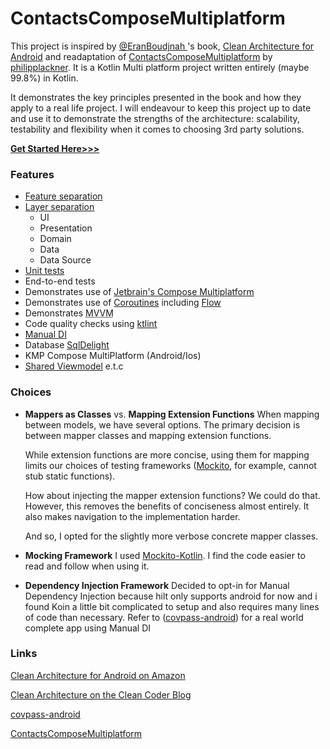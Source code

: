# ContactsComposeMultiplatform

This project is inspired by [@EranBoudjnah ](https://github.com/EranBoudjnah)'s book, [Clean Architecture for Android](https://amzn.to/43cUuhb) and readaptation of [ContactsComposeMultiplatform](https://github.com/philipplackner/ContactsComposeMultiplatform) by [philipplackner](https://github.com/philipplackner). It is a Kotlin Multi platform project written entirely (maybe 99.8%) in Kotlin.

It demonstrates the key principles presented in the book and how they apply to a real life project.
I will endeavour to keep this project up to date and use it to demonstrate the strengths of the
architecture: scalability, testability and flexibility when it comes to choosing 3rd party
solutions.

**[Get Started Here>>>](https://github.com/teewhydope/ContactsComposeMultiplatform/tree/main/common/src)**

### Features

- [Feature separation](https://github.com/teewhydope/ContactsComposeMultiplatform/tree/main/common/src/commonMain/kotlin/com/teewhydope/contact)
- [Layer separation](https://github.com/teewhydope/ContactsComposeMultiplatform/tree/main/common/src/commonMain/kotlin/com/teewhydope/contact)
    - UI
    - Presentation
    - Domain
    - Data
    - Data Source
- [Unit tests](https://github.com/teewhydope/ContactsComposeMultiplatform/tree/main/common/src/jvmTest/kotlin/com/teewhydope)
- End-to-end tests
- Demonstrates use of [Jetbrain's Compose Multiplatform](https://www.jetbrains.com/lp/compose-multiplatform/)
- Demonstrates use of [Coroutines](https://kotlinlang.org/docs/coroutines-overview.html)
  including [Flow](https://kotlinlang.org/docs/flow.html)
- Demonstrates <abbr title="Model View ViewModel">MVVM</abbr>
- Code quality checks using [ktlint](https://github.com/pinterest/ktlint)
- [Manual DI](https://github.com/teewhydope/ContactsComposeMultiplatform/tree/main/common/src/commonMain/kotlin/com/teewhydope/app/di)
- Database [SqlDelight](https://github.com/cashapp/sqldelight)
- KMP Compose MultiPlatform (Android/Ios)
- [Shared Viewmodel](https://github.com/teewhydope/ContactsComposeMultiplatform/tree/main/common/src/commonMain/kotlin/com/teewhydope/architecture/presentation/viewmodel) e.t.c

### Choices

- **Mappers as Classes** vs. **Mapping Extension Functions**
  When mapping between models, we have several options. The primary decision is between mapper
  classes and mapping extension functions.

  While extension functions are more concise, using them for mapping limits our choices of testing
  frameworks ([Mockito](https://site.mockito.org/), for example, cannot stub static functions).

  How about injecting the mapper extension functions? We could do that. However, this removes the
  benefits of conciseness almost entirely. It also makes navigation to the implementation harder.

  And so, I opted for the slightly more verbose concrete mapper classes.

- **Mocking Framework**
  I used [Mockito-Kotlin](https://github.com/mockito/mockito-kotlin). I find the code easier to read and follow when
  using it. 

- **Dependency Injection Framework**
  Decided to opt-in for Manual Dependency Injection because hilt only supports android for now and i found Koin a little bit complicated to setup and also requires many lines of code than necessary. Refer to ([covpass-android](https://github.com/Digitaler-Impfnachweis/covpass-android)) for a real world complete app using Manual DI

### Links

[Clean Architecture for Android on Amazon](https://amzn.to/43cUuhb "Clean Architecture for Android")

[Clean Architecture on the Clean Coder Blog](https://blog.cleancoder.com/uncle-bob/2012/08/13/the-clean-architecture.html "Clean Architecture")

[covpass-android](https://github.com/Digitaler-Impfnachweis/covpass-android)

[ContactsComposeMultiplatform](https://github.com/philipplackner/ContactsComposeMultiplatform)




